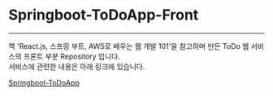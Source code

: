 # Springboot-ToDoApp-Front
***

책 'React.js, 스프링 부트, AWS로 배우는 웹 개발 101'을 참고하며 만든 ToDo 웹 서비스의 프론트 부분 Repository 입니다.<br/>
서비스에 관련한 내용은 아래 링크에 있습니다.

[Springboot-ToDoApp](https://github.com/danpung2/Springboot-ToDoApp)

